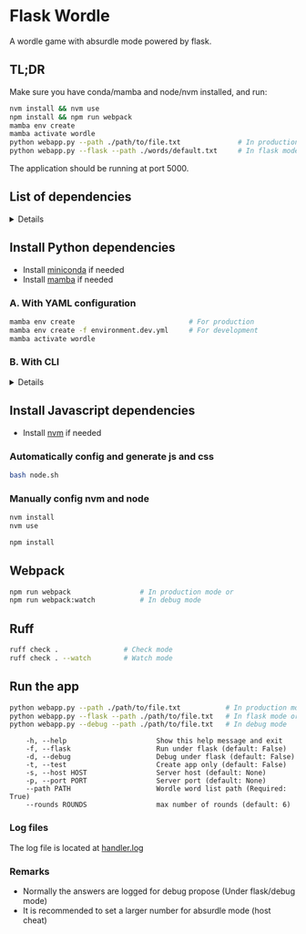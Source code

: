 # Flask Wordle

A wordle game with absurdle mode powered by flask.

## TL;DR

Make sure you have conda/mamba and node/nvm installed, and run:

```bash
nvm install && nvm use
npm install && npm run webpack
mamba env create
mamba activate wordle
python webapp.py --path ./path/to/file.txt              # In production mode or 
python webapp.py --flask --path ./words/default.txt     # In flask mode
```

The application should be running at port 5000.

## List of dependencies

<details> <!-- markdownlint-disable-line MD033 -->

[package.json]: package.json
[environment.yml]: environment.yml
[handler.log]: handler.log

### Python dependencies

|Package            |Version        |Channel        |Settings         |Remarks                |
|:------------------|:--------------|:--------------|:----------------|:---------------------:|
|python             |>=3.12.0       |conda-forge    |[environment.yml]|                       |
|flask              |>=3.0          |conda-forge    |[environment.yml]|                       |
|waitress           |>=3.0          |conda-forge    |[environment.yml]|                       |

### Javascript dependencies

|Package            |Version        |Channel        |Settings         |Remarks                |
|:------------------|:--------------|:--------------|:----------------|:---------------------:|
|typescript         |>=5.5          |npm            |[package.json]   |                       |
|sass               |>=1.77         |npm            |[package.json]   |                       |
|webpack            |>=5.93         |npm            |[package.json]   |                       |

</details>

## Install Python dependencies

- Install [miniconda](docs/miniconda.md) if needed
- Install [mamba](docs/mamba.md) if needed

### A. With YAML configuration

```bash
mamba env create                            # For production
mamba env create -f environment.dev.yml     # For development
mamba activate wordle
```

### B. With CLI

<details> <!-- markdownlint-disable-line MD033 -->

```bash
mamba create -n wordle
mamba activate wordle

mamba install -c conda-forge flask cython waitress -y
mamba install -c conda-forge regex -y

# Dev dependencies
mamba install -c conda-forge ipykernel djlint ruff -y
```

</details>

## Install Javascript dependencies

- Install [nvm](docs/node.md) if needed

### Automatically config and generate js and css

```bash
bash node.sh
```

### Manually config nvm and node

```bash
nvm install
nvm use

npm install
```

## Webpack

```bash
npm run webpack                 # In production mode or
npm run webpack:watch           # In debug mode
```

## Ruff

```bash
ruff check .                # Check mode
ruff check . --watch        # Watch mode
```

## Run the app

```bash
python webapp.py --path ./path/to/file.txt           # In production mode or
python webapp.py --flask --path ./path/to/file.txt   # In flask mode or
python webapp.py --debug --path ./path/to/file.txt   # In debug mode
```

```text
    -h, --help                      Show this help message and exit
    -f, --flask                     Run under flask (default: False)
    -d, --debug                     Debug under flask (default: False)
    -t, --test                      Create app only (default: False)
    -s, --host HOST                 Server host (default: None)
    -p, --port PORT                 Server port (default: None)
    --path PATH                     Wordle word list path (Required: True)
    --rounds ROUNDS                 max number of rounds (default: 6)
```

### Log files

The log file is located at [handler.log]

### Remarks

- Normally the answers are logged for debug propose (Under flask/debug mode)
- It is recommended to set a larger number for absurdle mode (host cheat)
